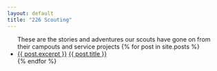 ```yaml
---
layout: default
title: "226 Scouting"
---
```


<ul>
    These are the stories and adventures our scouts have gone on from their campouts and service projects
    {% for post in site.posts %}
      <li>
        <a href="{{ post.url | prepend: site.baseurl }}">{{ post.excerpt }}</a>
        <a href="{{ post.url | prepend: site.baseurl }}">{{ post.title }}</a>
      </li>
    {% endfor %}
</ul>
